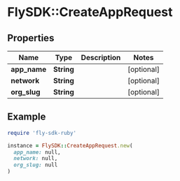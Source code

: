 # FlySDK::CreateAppRequest

## Properties

| Name | Type | Description | Notes |
| ---- | ---- | ----------- | ----- |
| **app_name** | **String** |  | [optional] |
| **network** | **String** |  | [optional] |
| **org_slug** | **String** |  | [optional] |

## Example

```ruby
require 'fly-sdk-ruby'

instance = FlySDK::CreateAppRequest.new(
  app_name: null,
  network: null,
  org_slug: null
)
```

